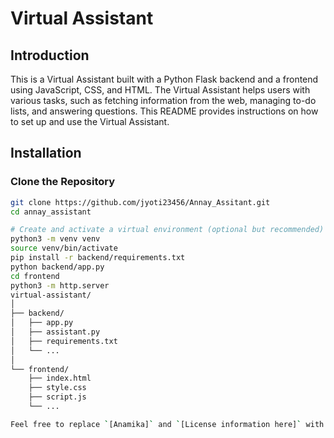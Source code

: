 # Virtual Assistant 

## Introduction

This is a Virtual Assistant built with a Python Flask backend and a frontend using JavaScript, CSS, and HTML. The Virtual Assistant helps users with various tasks, such as fetching information from the web, managing to-do lists, and answering questions. This README provides instructions on how to set up and use the Virtual Assistant.

## Installation

### Clone the Repository

```bash
git clone https://github.com/jyoti23456/Annay_Assitant.git
cd annay_assistant

# Create and activate a virtual environment (optional but recommended)
python3 -m venv venv
source venv/bin/activate
pip install -r backend/requirements.txt
python backend/app.py
cd frontend
python3 -m http.server
virtual-assistant/
│
├── backend/
│   ├── app.py
│   ├── assistant.py
│   ├── requirements.txt
│   └── ...
│
└── frontend/
    ├── index.html
    ├── style.css
    ├── script.js
    └── ...

Feel free to replace `[Anamika]` and `[License information here]` with the relevant information. Once copied, you can paste this content directly into your GitHub README.md file.

